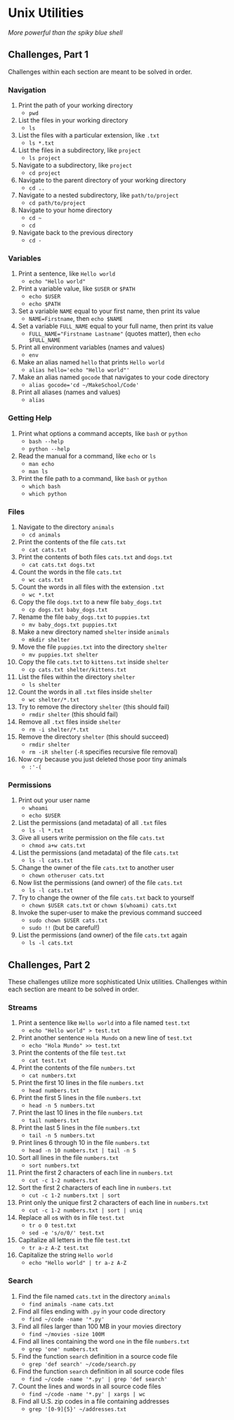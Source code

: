 # Unix Utilities

_More powerful than the spiky blue shell_

## Challenges, Part 1

Challenges within each section are meant to be solved in order.

### Navigation

1.  Print the path of your working directory
    -   `pwd`
1.  List the files in your working directory
    -   `ls`
1.  List the files with a particular extension, like `.txt`
    -   `ls *.txt`
1.  List the files in a subdirectory, like `project`
    -   `ls project`
1.  Navigate to a subdirectory, like `project`
    -   `cd project`
1.  Navigate to the parent directory of your working directory
    -   `cd ..`
1.  Navigate to a nested subdirectory, like `path/to/project`
    -   `cd path/to/project`
1.  Navigate to your home directory
    -   `cd ~`
    -   `cd`
1.  Navigate back to the previous directory
    -   `cd -`

### Variables

1.  Print a sentence, like `Hello world`
    -   `echo "Hello world"`
1.  Print a variable value, like `$USER` or `$PATH`
    -   `echo $USER`
    -   `echo $PATH`
1.  Set a variable `NAME` equal to your first name, then print its value
    -   `NAME=Firstname`, then `echo $NAME`
1.  Set a variable `FULL_NAME` equal to your full name, then print its value
    -   `FULL_NAME="Firstname Lastname"` (quotes matter), then `echo $FULL_NAME`
1.  Print all environment variables (names and values)
    -   `env`
1.  Make an alias named `hello` that prints `Hello world`
    -   `alias hello='echo "Hello world"'`
1.  Make an alias named `gocode` that navigates to your code directory
    -   `alias gocode='cd ~/MakeSchool/Code'`
1.  Print all aliases (names and values)
    -   `alias`

### Getting Help

1.  Print what options a command accepts, like `bash` or `python`
    -   `bash --help`
    -   `python --help`
1.  Read the manual for a command, like `echo` or `ls`
    -   `man echo`
    -   `man ls`
1.  Print the file path to a command, like `bash` or `python`
    -   `which bash`
    -   `which python`

### Files

1.  Navigate to the directory `animals`
    -   `cd animals`
1.  Print the contents of the file `cats.txt`
    -   `cat cats.txt`
1.  Print the contents of both files `cats.txt` and `dogs.txt`
    -   `cat cats.txt dogs.txt`
1.  Count the words in the file `cats.txt`
    -   `wc cats.txt`
1.  Count the words in all files with the extension `.txt`
    -   `wc *.txt`
1.  Copy the file `dogs.txt` to a new file `baby_dogs.txt`
    -   `cp dogs.txt baby_dogs.txt`
1.  Rename the file `baby_dogs.txt` to `puppies.txt`
    -   `mv baby_dogs.txt puppies.txt`
1.  Make a new directory named `shelter` inside `animals`
    -   `mkdir shelter`
1.  Move the file `puppies.txt` into the directory `shelter`
    -   `mv puppies.txt shelter`
1.  Copy the file `cats.txt` to `kittens.txt` inside `shelter`
    -   `cp cats.txt shelter/kittens.txt`
1.  List the files within the directory `shelter`
    -   `ls shelter`
1.  Count the words in all `.txt` files inside `shelter`
    -   `wc shelter/*.txt`
1.  Try to remove the directory `shelter` (this should fail)
    -   `rmdir shelter` (this should fail)
1.  Remove all `.txt` files inside `shelter`
    -   `rm -i shelter/*.txt`
1.  Remove the directory `shelter` (this should succeed)
    -   `rmdir shelter`
    -   `rm -iR shelter` (`-R` specifies recursive file removal)
1.  Now cry because you just deleted those poor tiny animals
    -   `:'-(`

### Permissions

1.  Print out your user name
    -   `whoami`
    -   `echo $USER`
1.  List the permissions (and metadata) of all `.txt` files
    -   `ls -l *.txt`
1.  Give all users write permission on the file `cats.txt`
    -   `chmod a+w cats.txt`
1.  List the permissions (and metadata) of the file `cats.txt`
    -   `ls -l cats.txt`
1.  Change the owner of the file `cats.txt` to another user
    -   `chown otheruser cats.txt`
1.  Now list the permissions (and owner) of the file `cats.txt`
    -   `ls -l cats.txt`
1.  Try to change the owner of the file `cats.txt` back to yourself
    -   `chown $USER cats.txt` or `chown $(whoami) cats.txt`
1.  Invoke the super-user to make the previous command succeed
    -   `sudo chown $USER cats.txt`
    -   `sudo !!` (but be careful!)
1.  List the permissions (and owner) of the file `cats.txt` again
    -   `ls -l cats.txt`

## Challenges, Part 2

These challenges utilize more sophisticated Unix utilities. Challenges within each section are meant to be solved in order.

### Streams

1.  Print a sentence like `Hello world` into a file named `test.txt`
    -   `echo "Hello world" > test.txt`
1.  Print another sentence `Hola Mundo` on a new line of `test.txt`
    -   `echo "Hola Mundo" >> test.txt`
1.  Print the contents of the file `test.txt`
    -   `cat test.txt`
1.  Print the contents of the file `numbers.txt`
    -   `cat numbers.txt`
1.  Print the first 10 lines in the file `numbers.txt`
    -   `head numbers.txt`
1.  Print the first 5 lines in the file `numbers.txt`
    -   `head -n 5 numbers.txt`
1.  Print the last 10 lines in the file `numbers.txt`
    -   `tail numbers.txt`
1.  Print the last 5 lines in the file `numbers.txt`
    -   `tail -n 5 numbers.txt`
1.  Print lines 6 through 10 in the file `numbers.txt`
    -   `head -n 10 numbers.txt | tail -n 5`
1.  Sort all lines in the file `numbers.txt`
    -   `sort numbers.txt`
1.  Print the first 2 characters of each line in `numbers.txt`
    -   `cut -c 1-2 numbers.txt`
1.  Sort the first 2 characters of each line in `numbers.txt`
    -   `cut -c 1-2 numbers.txt | sort`
1.  Print only the unique first 2 characters of each line in `numbers.txt`
    -   `cut -c 1-2 numbers.txt | sort | uniq`
1.  Replace all `o`s with `0`s in file `test.txt`
    -   `tr o 0 test.txt`
    -   `sed -e 's/o/0/' test.txt`
1.  Capitalize all letters in the file `test.txt`
    -   `tr a-z A-Z test.txt`
1.  Capitalize the string `Hello world`
    -   `echo "Hello world" | tr a-z A-Z`

### Search

1.  Find the file named `cats.txt` in the directory `animals`
    -   `find animals -name cats.txt`
1.  Find all files ending with `.py` in your code directory
    -   `find ~/code -name '*.py'`
1.  Find all files larger than 100 MB in your movies directory
    -   `find ~/movies -size 100M`
1.  Find all lines containing the word `one` in the file `numbers.txt`
    -   `grep 'one' numbers.txt`
1.  Find the function `search` definition in a source code file
    -   `grep 'def search' ~/code/search.py`
1.  Find the function `search` definition in all source code files
    -   `find ~/code -name '*.py' | grep 'def search'`
1.  Count the lines and words in all source code files
    -   `find ~/code -name '*.py' | xargs | wc`
1.  Find all U.S. zip codes in a file containing addresses
    -   `grep '[0-9]{5}' ~/addresses.txt`
